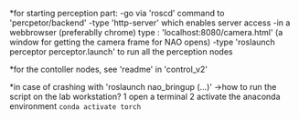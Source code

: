 *for starting perception part:
-go via 'roscd' command to 'percpetor/backend'
-type 'http-server' which enables server access
-in a webbrowser (preferablly chrome) type : 'localhost:8080/camera.html' (a window for getting the camera frame for NAO opens)
-type 'roslaunch perceptor perceptor.launch' to run all the perception nodes

*for the contoller nodes, see 'readme' in 'control_v2'

*in case of crashing with 'roslaunch nao_bringup (...)'
->how to run the script on the lab workstation?
1 open a terminal
2 activate the anaconda environment
 `conda activate torch`

